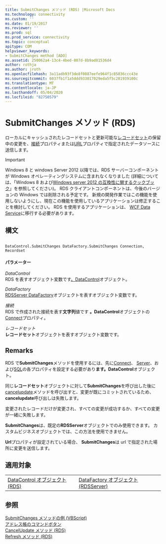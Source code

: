 ```yaml
---
title: SubmitChanges メソッド (RDS) |Microsoft Docs
ms.technology: connectivity
ms.custom: ''
ms.date: 01/19/2017
ms.reviewer: ''
ms.prod: sql
ms.prod_service: connectivity
ms.topic: conceptual
apitype: COM
helpviewer_keywords:
- SubmitChanges method [ADO]
ms.assetid: 250062a4-13c4-4bed-807d-8b9ad81536d4
author: rothja
ms.author: jroth
ms.openlocfilehash: 3a11adb93f3de8f0887eefe964f1c85836ccc43e
ms.sourcegitcommit: 6037fb1f1a5ddd933017029eda5f5c281939100c
ms.translationtype: MT
ms.contentlocale: ja-JP
ms.lasthandoff: 05/04/2020
ms.locfileid: "82750579"
---
```

# <a name="submitchanges-method-rds"></a>SubmitChanges メソッド (RDS)
ローカルにキャッシュされたレコードセットと更新可能な[レコードセット](../../../ado/reference/ado-api/recordset-object-ado.md)の保留中の変更を、[接続](../../../ado/reference/rds-api/connect-property-rds.md)プロパティまたは[URL](../../../ado/reference/rds-api/url-property-rds.md)プロパティで指定されたデータソースに送信します。  
  
> [!IMPORTANT]
>  Windows 8 と windows Server 2012 以降では、RDS サーバーコンポーネントが Windows オペレーティングシステムに含まれなくなりました (詳細については、「Windows 8 および[Windows server 2012 の互換性に関するクックブック](https://www.microsoft.com/download/details.aspx?id=27416)」を参照してください)。 RDS クライアントコンポーネントは、今後のバージョンの Windows では削除される予定です。 新規の開発作業ではこの機能を使用しないようにし、現在この機能を使用しているアプリケーションは修正することを検討してください。 RDS を使用するアプリケーションは、 [WCF Data Service](https://go.microsoft.com/fwlink/?LinkId=199565)に移行する必要があります。  
  
## <a name="syntax"></a>構文  
  
```  
  
DataControl.SubmitChanges DataFactory.SubmitChanges Connection, Recordset  
```  
  
#### <a name="parameters"></a>パラメーター  
 *DataControl*  
 RDS を表すオブジェクト変数です[。DataControl](../../../ado/reference/rds-api/datacontrol-object-rds.md)オブジェクト。  
  
 *DataFactory*  
 [RDSServer DataFactory](../../../ado/reference/rds-api/datafactory-object-rdsserver.md)オブジェクトを表すオブジェクト変数です。  
  
 *接続*  
 RDS で作成された接続を表す**文字列**値です **。DataControl**オブジェクトの[Connect](../../../ado/reference/rds-api/connect-property-rds.md)プロパティ。  
  
 *レコードセット*  
 **レコードセット**オブジェクトを表すオブジェクト変数です。  
  
## <a name="remarks"></a>Remarks  
 RDS で**SubmitChanges**メソッドを使用するには、先に[Connect](../../../ado/reference/rds-api/connect-property-rds.md)、 [Server](../../../ado/reference/rds-api/server-property-rds.md)、および[SQL](../../../ado/reference/rds-api/sql-property.md)の各プロパティを設定する必要があり**ます。DataControl**オブジェクト。  
  
 同じ**レコードセット**オブジェクトに対して**SubmitChanges**を呼び出した後に[cancelupdate](../../../ado/reference/rds-api/cancelupdate-method-rds.md)メソッドを呼び出すと、変更が既にコミットされているため、 **cancelupdate**呼び出しは失敗します。  
  
 変更されたレコードだけが変更され、すべての変更が成功するか、すべての変更が一緒に失敗します。  
  
 **SubmitChanges**は、既定の**RDSServer**オブジェクトでのみ使用できます。 カスタムビジネスオブジェクトでは、この方法を使用できません。  
  
 **Url**プロパティが設定されている場合、 **SubmitChanges**は url で指定された場所に変更を送信します。  
  
## <a name="applies-to"></a>適用対象  
  
|||  
|-|-|  
|[DataControl オブジェクト (RDS)](../../../ado/reference/rds-api/datacontrol-object-rds.md)|[DataFactory オブジェクト (RDSServer)](../../../ado/reference/rds-api/datafactory-object-rdsserver.md)|  
  
## <a name="see-also"></a>参照  
 [SubmitChanges メソッドの例 (VBScript)](../../../ado/reference/rds-api/submitchanges-method-example-vbscript.md)   
 [アドレス帳のコマンドボタン](../../../ado/guide/remote-data-service/address-book-command-buttons.md)   
 [CancelUpdate メソッド (RDS)](../../../ado/reference/rds-api/cancelupdate-method-rds.md)   
 [Refresh メソッド (RDS)](../../../ado/reference/rds-api/refresh-method-rds.md)



